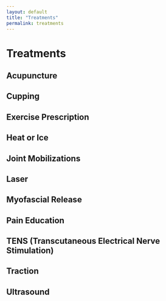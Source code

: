 ```yaml
---
layout: default
title: "Treatments"
permalink: treatments
---
```

# Treatments

## Acupuncture

## Cupping

## Exercise Prescription

## Heat or Ice

## Joint Mobilizations

## Laser

## Myofascial Release

## Pain Education

## TENS (Transcutaneous Electrical Nerve Stimulation)

## Traction

## Ultrasound

